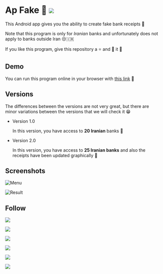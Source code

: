 <h1>
 Ap Fake 🧾
 <a href="https://repl.it/@hesamtavakoli06/Ap-Fake">
  <img src="https://img.shields.io/badge/Repl.it-gray?style=flat&logo=repl.it&labelColor=gray">
 </a>
</h1>
  

This Android app gives you the ability to create fake bank receipts 🧾

Note that this program is only for *Iranian* banks and unfortunately does not apply to banks outside Iran 😒🇮🇷

If you like this program, give this repository a ⭐ and 🍴 it 🤩

## Demo

You can run this program online in your browser with [this link](https://appetize.io/app/vf3dttdx0jd593r7xg966cqpa4?device=nexus5) 🔗

## Versions

The differences between the versions are not very great, but there are minor variations between the versions that we will check it 😁

  * Version 1.0

    In this version, you have access to **20 Iranian** banks 🤔
  
  * Version 2.0

    In this version, you have access to **25 Iranian banks** and also the receipts have been updated graphically 🤩

## Screenshots

![Menu](https://uupload.ir/files/yo5r_menu.png)

![Result](https://uupload.ir/files/pxhh_result.png)

## Follow

<p>
 <a href="https://repl.it/@hesamtavakoli06">
  <img src="https://img.shields.io/badge/Repl.it-gray?style=flat&logo=repl.it&labelColor=gray">
 </a>
</p>

<p>
 <a href="https://github.com/1nj3ct0rrr">
  <img src="https://img.shields.io/badge/GitHub-black?style=flat&logo=github&labelColor=black">
 </a>
</p>

<p>
 <a href="https://codepen.io/1nj3ct0r">
  <img src="https://img.shields.io/badge/CodePen-black?style=flat&logo=codepen&labelColor=black">
 </a>
</p>

<p>
 <a href="https://linkedin.com/in/1nj3ct0r">
  <img src="https://img.shields.io/badge/LinkedIn-blue?style=flat&logo=linkedin&labelColor=blue">
 </a>
</p>

<p>
 <a href="https://leetcode.com/1nj3ct0r/">
  <img src="https://img.shields.io/badge/LeetCode-white?style=flat&logo=leetcode&labelColor=white">
 </a>
</p>

<p>
 <a href="https://www.hackerrank.com/1nj3ct0r">
  <img src="https://img.shields.io/badge/HackerRank-black?style=flat&logo=hackerrank&labelColor=black">
 </a>
</p>
